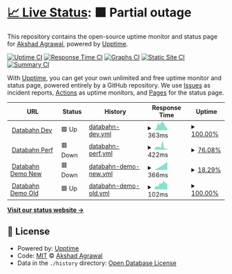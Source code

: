 # [📈 Live Status](https://akshadagrawal.github.io/uptime-test): <!--live status--> **🟧 Partial outage**

This repository contains the open-source uptime monitor and status page for [Akshad Agrawal](https://akshadagrawal.github.io/uptime-test), powered by [Upptime](https://github.com/upptime/upptime).

[![Uptime CI](https://github.com/akshadagrawal/uptime-test/workflows/Uptime%20CI/badge.svg)](https://github.com/akshadagrawal/uptime-test/actions?query=workflow%3A%22Uptime+CI%22)
[![Response Time CI](https://github.com/akshadagrawal/uptime-test/workflows/Response%20Time%20CI/badge.svg)](https://github.com/akshadagrawal/uptime-test/actions?query=workflow%3A%22Response+Time+CI%22)
[![Graphs CI](https://github.com/akshadagrawal/uptime-test/workflows/Graphs%20CI/badge.svg)](https://github.com/akshadagrawal/uptime-test/actions?query=workflow%3A%22Graphs+CI%22)
[![Static Site CI](https://github.com/akshadagrawal/uptime-test/workflows/Static%20Site%20CI/badge.svg)](https://github.com/akshadagrawal/uptime-test/actions?query=workflow%3A%22Static+Site+CI%22)
[![Summary CI](https://github.com/akshadagrawal/uptime-test/workflows/Summary%20CI/badge.svg)](https://github.com/akshadagrawal/uptime-test/actions?query=workflow%3A%22Summary+CI%22)

With [Upptime](https://upptime.js.org), you can get your own unlimited and free uptime monitor and status page, powered entirely by a GitHub repository. We use [Issues](https://github.com/akshadagrawal/uptime-test/issues) as incident reports, [Actions](https://github.com/akshadagrawal/uptime-test/actions) as uptime monitors, and [Pages](https://akshadagrawal.github.io/uptime-test) for the status page.

<!--start: status pages-->
<!-- This summary is generated by Upptime (https://github.com/upptime/upptime) -->
<!-- Do not edit this manually, your changes will be overwritten -->
<!-- prettier-ignore -->
| URL | Status | History | Response Time | Uptime |
| --- | ------ | ------- | ------------- | ------ |
| <img alt="" src="https://icons.duckduckgo.com/ip3/app.dev.databahn.app.ico" height="13"> [Databahn Dev](https://app.dev.databahn.app) | 🟩 Up | [databahn-dev.yml](https://github.com/akshadagrawal/uptime-test/commits/HEAD/history/databahn-dev.yml) | <details><summary><img alt="Response time graph" src="./graphs/databahn-dev/response-time-week.png" height="20"> 363ms</summary><br><a href="https://akshadagrawal.github.io/uptime-test/history/databahn-dev"><img alt="Response time 320" src="https://img.shields.io/endpoint?url=https%3A%2F%2Fraw.githubusercontent.com%2Fakshadagrawal%2Fuptime-test%2FHEAD%2Fapi%2Fdatabahn-dev%2Fresponse-time.json"></a><br><a href="https://akshadagrawal.github.io/uptime-test/history/databahn-dev"><img alt="24-hour response time 460" src="https://img.shields.io/endpoint?url=https%3A%2F%2Fraw.githubusercontent.com%2Fakshadagrawal%2Fuptime-test%2FHEAD%2Fapi%2Fdatabahn-dev%2Fresponse-time-day.json"></a><br><a href="https://akshadagrawal.github.io/uptime-test/history/databahn-dev"><img alt="7-day response time 363" src="https://img.shields.io/endpoint?url=https%3A%2F%2Fraw.githubusercontent.com%2Fakshadagrawal%2Fuptime-test%2FHEAD%2Fapi%2Fdatabahn-dev%2Fresponse-time-week.json"></a><br><a href="https://akshadagrawal.github.io/uptime-test/history/databahn-dev"><img alt="30-day response time 336" src="https://img.shields.io/endpoint?url=https%3A%2F%2Fraw.githubusercontent.com%2Fakshadagrawal%2Fuptime-test%2FHEAD%2Fapi%2Fdatabahn-dev%2Fresponse-time-month.json"></a><br><a href="https://akshadagrawal.github.io/uptime-test/history/databahn-dev"><img alt="1-year response time 320" src="https://img.shields.io/endpoint?url=https%3A%2F%2Fraw.githubusercontent.com%2Fakshadagrawal%2Fuptime-test%2FHEAD%2Fapi%2Fdatabahn-dev%2Fresponse-time-year.json"></a></details> | <details><summary><a href="https://akshadagrawal.github.io/uptime-test/history/databahn-dev">100.00%</a></summary><a href="https://akshadagrawal.github.io/uptime-test/history/databahn-dev"><img alt="All-time uptime 100.00%" src="https://img.shields.io/endpoint?url=https%3A%2F%2Fraw.githubusercontent.com%2Fakshadagrawal%2Fuptime-test%2FHEAD%2Fapi%2Fdatabahn-dev%2Fuptime.json"></a><br><a href="https://akshadagrawal.github.io/uptime-test/history/databahn-dev"><img alt="24-hour uptime 100.00%" src="https://img.shields.io/endpoint?url=https%3A%2F%2Fraw.githubusercontent.com%2Fakshadagrawal%2Fuptime-test%2FHEAD%2Fapi%2Fdatabahn-dev%2Fuptime-day.json"></a><br><a href="https://akshadagrawal.github.io/uptime-test/history/databahn-dev"><img alt="7-day uptime 100.00%" src="https://img.shields.io/endpoint?url=https%3A%2F%2Fraw.githubusercontent.com%2Fakshadagrawal%2Fuptime-test%2FHEAD%2Fapi%2Fdatabahn-dev%2Fuptime-week.json"></a><br><a href="https://akshadagrawal.github.io/uptime-test/history/databahn-dev"><img alt="30-day uptime 100.00%" src="https://img.shields.io/endpoint?url=https%3A%2F%2Fraw.githubusercontent.com%2Fakshadagrawal%2Fuptime-test%2FHEAD%2Fapi%2Fdatabahn-dev%2Fuptime-month.json"></a><br><a href="https://akshadagrawal.github.io/uptime-test/history/databahn-dev"><img alt="1-year uptime 100.00%" src="https://img.shields.io/endpoint?url=https%3A%2F%2Fraw.githubusercontent.com%2Fakshadagrawal%2Fuptime-test%2FHEAD%2Fapi%2Fdatabahn-dev%2Fuptime-year.json"></a></details>
| <img alt="" src="https://icons.duckduckgo.com/ip3/app.perf.databahn.app.ico" height="13"> [Databahn Perf](https://app.perf.databahn.app) | 🟥 Down | [databahn-perf.yml](https://github.com/akshadagrawal/uptime-test/commits/HEAD/history/databahn-perf.yml) | <details><summary><img alt="Response time graph" src="./graphs/databahn-perf/response-time-week.png" height="20"> 422ms</summary><br><a href="https://akshadagrawal.github.io/uptime-test/history/databahn-perf"><img alt="Response time 844" src="https://img.shields.io/endpoint?url=https%3A%2F%2Fraw.githubusercontent.com%2Fakshadagrawal%2Fuptime-test%2FHEAD%2Fapi%2Fdatabahn-perf%2Fresponse-time.json"></a><br><a href="https://akshadagrawal.github.io/uptime-test/history/databahn-perf"><img alt="24-hour response time 796" src="https://img.shields.io/endpoint?url=https%3A%2F%2Fraw.githubusercontent.com%2Fakshadagrawal%2Fuptime-test%2FHEAD%2Fapi%2Fdatabahn-perf%2Fresponse-time-day.json"></a><br><a href="https://akshadagrawal.github.io/uptime-test/history/databahn-perf"><img alt="7-day response time 422" src="https://img.shields.io/endpoint?url=https%3A%2F%2Fraw.githubusercontent.com%2Fakshadagrawal%2Fuptime-test%2FHEAD%2Fapi%2Fdatabahn-perf%2Fresponse-time-week.json"></a><br><a href="https://akshadagrawal.github.io/uptime-test/history/databahn-perf"><img alt="30-day response time 1539" src="https://img.shields.io/endpoint?url=https%3A%2F%2Fraw.githubusercontent.com%2Fakshadagrawal%2Fuptime-test%2FHEAD%2Fapi%2Fdatabahn-perf%2Fresponse-time-month.json"></a><br><a href="https://akshadagrawal.github.io/uptime-test/history/databahn-perf"><img alt="1-year response time 844" src="https://img.shields.io/endpoint?url=https%3A%2F%2Fraw.githubusercontent.com%2Fakshadagrawal%2Fuptime-test%2FHEAD%2Fapi%2Fdatabahn-perf%2Fresponse-time-year.json"></a></details> | <details><summary><a href="https://akshadagrawal.github.io/uptime-test/history/databahn-perf">76.08%</a></summary><a href="https://akshadagrawal.github.io/uptime-test/history/databahn-perf"><img alt="All-time uptime 48.54%" src="https://img.shields.io/endpoint?url=https%3A%2F%2Fraw.githubusercontent.com%2Fakshadagrawal%2Fuptime-test%2FHEAD%2Fapi%2Fdatabahn-perf%2Fuptime.json"></a><br><a href="https://akshadagrawal.github.io/uptime-test/history/databahn-perf"><img alt="24-hour uptime 0.00%" src="https://img.shields.io/endpoint?url=https%3A%2F%2Fraw.githubusercontent.com%2Fakshadagrawal%2Fuptime-test%2FHEAD%2Fapi%2Fdatabahn-perf%2Fuptime-day.json"></a><br><a href="https://akshadagrawal.github.io/uptime-test/history/databahn-perf"><img alt="7-day uptime 76.08%" src="https://img.shields.io/endpoint?url=https%3A%2F%2Fraw.githubusercontent.com%2Fakshadagrawal%2Fuptime-test%2FHEAD%2Fapi%2Fdatabahn-perf%2Fuptime-week.json"></a><br><a href="https://akshadagrawal.github.io/uptime-test/history/databahn-perf"><img alt="30-day uptime 32.35%" src="https://img.shields.io/endpoint?url=https%3A%2F%2Fraw.githubusercontent.com%2Fakshadagrawal%2Fuptime-test%2FHEAD%2Fapi%2Fdatabahn-perf%2Fuptime-month.json"></a><br><a href="https://akshadagrawal.github.io/uptime-test/history/databahn-perf"><img alt="1-year uptime 48.54%" src="https://img.shields.io/endpoint?url=https%3A%2F%2Fraw.githubusercontent.com%2Fakshadagrawal%2Fuptime-test%2FHEAD%2Fapi%2Fdatabahn-perf%2Fuptime-year.json"></a></details>
| <img alt="" src="https://icons.duckduckgo.com/ip3/app.demo.databahn.app.ico" height="13"> [Databahn Demo New](https://app.demo.databahn.app) | 🟥 Down | [databahn-demo-new.yml](https://github.com/akshadagrawal/uptime-test/commits/HEAD/history/databahn-demo-new.yml) | <details><summary><img alt="Response time graph" src="./graphs/databahn-demo-new/response-time-week.png" height="20"> 366ms</summary><br><a href="https://akshadagrawal.github.io/uptime-test/history/databahn-demo-new"><img alt="Response time 395" src="https://img.shields.io/endpoint?url=https%3A%2F%2Fraw.githubusercontent.com%2Fakshadagrawal%2Fuptime-test%2FHEAD%2Fapi%2Fdatabahn-demo-new%2Fresponse-time.json"></a><br><a href="https://akshadagrawal.github.io/uptime-test/history/databahn-demo-new"><img alt="24-hour response time 0" src="https://img.shields.io/endpoint?url=https%3A%2F%2Fraw.githubusercontent.com%2Fakshadagrawal%2Fuptime-test%2FHEAD%2Fapi%2Fdatabahn-demo-new%2Fresponse-time-day.json"></a><br><a href="https://akshadagrawal.github.io/uptime-test/history/databahn-demo-new"><img alt="7-day response time 366" src="https://img.shields.io/endpoint?url=https%3A%2F%2Fraw.githubusercontent.com%2Fakshadagrawal%2Fuptime-test%2FHEAD%2Fapi%2Fdatabahn-demo-new%2Fresponse-time-week.json"></a><br><a href="https://akshadagrawal.github.io/uptime-test/history/databahn-demo-new"><img alt="30-day response time 426" src="https://img.shields.io/endpoint?url=https%3A%2F%2Fraw.githubusercontent.com%2Fakshadagrawal%2Fuptime-test%2FHEAD%2Fapi%2Fdatabahn-demo-new%2Fresponse-time-month.json"></a><br><a href="https://akshadagrawal.github.io/uptime-test/history/databahn-demo-new"><img alt="1-year response time 395" src="https://img.shields.io/endpoint?url=https%3A%2F%2Fraw.githubusercontent.com%2Fakshadagrawal%2Fuptime-test%2FHEAD%2Fapi%2Fdatabahn-demo-new%2Fresponse-time-year.json"></a></details> | <details><summary><a href="https://akshadagrawal.github.io/uptime-test/history/databahn-demo-new">18.29%</a></summary><a href="https://akshadagrawal.github.io/uptime-test/history/databahn-demo-new"><img alt="All-time uptime 87.44%" src="https://img.shields.io/endpoint?url=https%3A%2F%2Fraw.githubusercontent.com%2Fakshadagrawal%2Fuptime-test%2FHEAD%2Fapi%2Fdatabahn-demo-new%2Fuptime.json"></a><br><a href="https://akshadagrawal.github.io/uptime-test/history/databahn-demo-new"><img alt="24-hour uptime 0.00%" src="https://img.shields.io/endpoint?url=https%3A%2F%2Fraw.githubusercontent.com%2Fakshadagrawal%2Fuptime-test%2FHEAD%2Fapi%2Fdatabahn-demo-new%2Fuptime-day.json"></a><br><a href="https://akshadagrawal.github.io/uptime-test/history/databahn-demo-new"><img alt="7-day uptime 18.29%" src="https://img.shields.io/endpoint?url=https%3A%2F%2Fraw.githubusercontent.com%2Fakshadagrawal%2Fuptime-test%2FHEAD%2Fapi%2Fdatabahn-demo-new%2Fuptime-week.json"></a><br><a href="https://akshadagrawal.github.io/uptime-test/history/databahn-demo-new"><img alt="30-day uptime 81.20%" src="https://img.shields.io/endpoint?url=https%3A%2F%2Fraw.githubusercontent.com%2Fakshadagrawal%2Fuptime-test%2FHEAD%2Fapi%2Fdatabahn-demo-new%2Fuptime-month.json"></a><br><a href="https://akshadagrawal.github.io/uptime-test/history/databahn-demo-new"><img alt="1-year uptime 87.44%" src="https://img.shields.io/endpoint?url=https%3A%2F%2Fraw.githubusercontent.com%2Fakshadagrawal%2Fuptime-test%2FHEAD%2Fapi%2Fdatabahn-demo-new%2Fuptime-year.json"></a></details>
| <img alt="" src="https://icons.duckduckgo.com/ip3/portal.demo.databahn.in.ico" height="13"> [Databahn Demo Old](https://portal.demo.databahn.in) | 🟩 Up | [databahn-demo-old.yml](https://github.com/akshadagrawal/uptime-test/commits/HEAD/history/databahn-demo-old.yml) | <details><summary><img alt="Response time graph" src="./graphs/databahn-demo-old/response-time-week.png" height="20"> 102ms</summary><br><a href="https://akshadagrawal.github.io/uptime-test/history/databahn-demo-old"><img alt="Response time 179" src="https://img.shields.io/endpoint?url=https%3A%2F%2Fraw.githubusercontent.com%2Fakshadagrawal%2Fuptime-test%2FHEAD%2Fapi%2Fdatabahn-demo-old%2Fresponse-time.json"></a><br><a href="https://akshadagrawal.github.io/uptime-test/history/databahn-demo-old"><img alt="24-hour response time 77" src="https://img.shields.io/endpoint?url=https%3A%2F%2Fraw.githubusercontent.com%2Fakshadagrawal%2Fuptime-test%2FHEAD%2Fapi%2Fdatabahn-demo-old%2Fresponse-time-day.json"></a><br><a href="https://akshadagrawal.github.io/uptime-test/history/databahn-demo-old"><img alt="7-day response time 102" src="https://img.shields.io/endpoint?url=https%3A%2F%2Fraw.githubusercontent.com%2Fakshadagrawal%2Fuptime-test%2FHEAD%2Fapi%2Fdatabahn-demo-old%2Fresponse-time-week.json"></a><br><a href="https://akshadagrawal.github.io/uptime-test/history/databahn-demo-old"><img alt="30-day response time 134" src="https://img.shields.io/endpoint?url=https%3A%2F%2Fraw.githubusercontent.com%2Fakshadagrawal%2Fuptime-test%2FHEAD%2Fapi%2Fdatabahn-demo-old%2Fresponse-time-month.json"></a><br><a href="https://akshadagrawal.github.io/uptime-test/history/databahn-demo-old"><img alt="1-year response time 179" src="https://img.shields.io/endpoint?url=https%3A%2F%2Fraw.githubusercontent.com%2Fakshadagrawal%2Fuptime-test%2FHEAD%2Fapi%2Fdatabahn-demo-old%2Fresponse-time-year.json"></a></details> | <details><summary><a href="https://akshadagrawal.github.io/uptime-test/history/databahn-demo-old">100.00%</a></summary><a href="https://akshadagrawal.github.io/uptime-test/history/databahn-demo-old"><img alt="All-time uptime 100.00%" src="https://img.shields.io/endpoint?url=https%3A%2F%2Fraw.githubusercontent.com%2Fakshadagrawal%2Fuptime-test%2FHEAD%2Fapi%2Fdatabahn-demo-old%2Fuptime.json"></a><br><a href="https://akshadagrawal.github.io/uptime-test/history/databahn-demo-old"><img alt="24-hour uptime 100.00%" src="https://img.shields.io/endpoint?url=https%3A%2F%2Fraw.githubusercontent.com%2Fakshadagrawal%2Fuptime-test%2FHEAD%2Fapi%2Fdatabahn-demo-old%2Fuptime-day.json"></a><br><a href="https://akshadagrawal.github.io/uptime-test/history/databahn-demo-old"><img alt="7-day uptime 100.00%" src="https://img.shields.io/endpoint?url=https%3A%2F%2Fraw.githubusercontent.com%2Fakshadagrawal%2Fuptime-test%2FHEAD%2Fapi%2Fdatabahn-demo-old%2Fuptime-week.json"></a><br><a href="https://akshadagrawal.github.io/uptime-test/history/databahn-demo-old"><img alt="30-day uptime 100.00%" src="https://img.shields.io/endpoint?url=https%3A%2F%2Fraw.githubusercontent.com%2Fakshadagrawal%2Fuptime-test%2FHEAD%2Fapi%2Fdatabahn-demo-old%2Fuptime-month.json"></a><br><a href="https://akshadagrawal.github.io/uptime-test/history/databahn-demo-old"><img alt="1-year uptime 100.00%" src="https://img.shields.io/endpoint?url=https%3A%2F%2Fraw.githubusercontent.com%2Fakshadagrawal%2Fuptime-test%2FHEAD%2Fapi%2Fdatabahn-demo-old%2Fuptime-year.json"></a></details>

<!--end: status pages-->

[**Visit our status website →**](https://akshadagrawal.github.io/uptime-test)

## 📄 License

- Powered by: [Upptime](https://github.com/upptime/upptime)
- Code: [MIT](./LICENSE) © [Akshad Agrawal](https://akshadagrawal.github.io/uptime-test)
- Data in the `./history` directory: [Open Database License](https://opendatacommons.org/licenses/odbl/1-0/)
